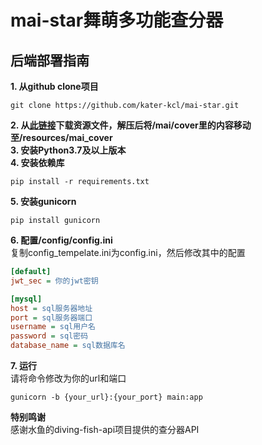 # mai-star舞萌多功能查分器
## 后端部署指南
**1. 从github clone项目**
```shell
git clone https://github.com/kater-kcl/mai-star.git
```
**2. 从[此链接](www.diving-fish.com/maibot/static.zip)下载资源文件，解压后将/mai/cover里的内容移动至/resources/mai_cover**   
**3. 安装Python3.7及以上版本**   
**4. 安装依赖库**
```shell
pip install -r requirements.txt
```
**5. 安装gunicorn**
```shell
pip install gunicorn
```
**6. 配置/config/config.ini**   
复制config_tempelate.ini为config.ini，然后修改其中的配置
```ini
[default]
jwt_sec = 你的jwt密钥

[mysql]
host = sql服务器地址
port = sql服务器端口
username = sql用户名
password = sql密码
database_name = sql数据库名
```
**7. 运行**   
请将命令修改为你的url和端口
```shell
gunicorn -b {your_url}:{your_port} main:app
```

**特别鸣谢**   
感谢水鱼的diving-fish-api项目提供的查分器API